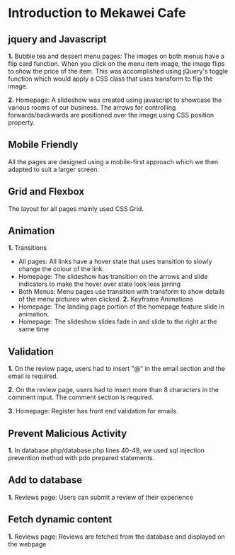 # Introduction to Mekawei Cafe #

## jquery and Javascript ##

**1.** Bubble tea and dessert menu pages: The images on both menus have a flip card function. When you click on the menu item image, the image flips to show the price of the item. This was accomplished using jQuery's toggle function which would apply a CSS class that uses transform to flip the image.

**2.** Homepage: A slideshow was created using javascript to showcase the various rooms of our business. The arrows for controlling forwards/backwards are positioned over the image using CSS position property.

## Mobile Friendly ##

All the pages are designed using a mobile-first approach which we then adapted to suit a larger screen.

## Grid and Flexbox ##

The layout for all pages mainly used CSS Grid.

## Animation ##

**1.** Transitions  
   * All pages: All links have a hover state that uses transition to slowly change the colour of the link.
   * Homepage: The slideshow has transition on the arrows and slide indicators to make the hover over state look less jarring
   * Both Menus: Menu pages use transition with transform to show details of the menu pictures when clicked.
**2.** Keyframe Animations
   * Homepage: The landing page portion of the homepage feature slide in animation.
   * Homepage: The slideshow slides fade in and slide to the right at the same time


## Validation ##

**1.** On the review page, users had to insert "@" in the email section and the email is required.

**2.** On the review page, users had to insert more than 8 characters in the comment input. The comment section is required.

**3.** Homepage: Register has front end validation for emails.

## Prevent Malicious Activity ##

**1.** In database.php/database.php lines 40-49, we used sql injection prevention method with pdo prepared statements.


## Add to database ##

**1.** Reviews page: Users can submit a review of their experience

## Fetch dynamic content ##

**1.** Reviews page: Reviews are fetched from the database and displayed on the webpage